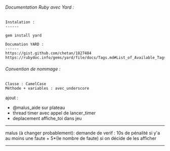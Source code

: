 ###### Documentation Ruby avec Yard : 
    Instalation :
    ------

    gem install yard

    Documation YARD :
    ------
    https://gist.github.com/chetan/1827484
    https://rubydoc.info/gems/yard/file/docs/Tags.md#List_of_Available_Tags

###### Convention de nommage :
    Classe : CamelCase
    Méthode + variables : avec_underscore


ajout :
- @malus_aide sur plateau
- thread timer avec appel de lancer_timer
- deplacement affiche_toi dans jeu

---

malus (à changer probablement):
demande de verif : 10s de pénalité si y'a au moins une faute + 5*(le nombre de faute) si on décide de les afficher

---
